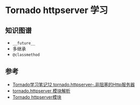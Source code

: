 # Tornado httpserver 学习

## 知识图谱

* `__future__`
* 多继承
* `@classmethod`

## 参考

* [Tornado学习笔记12 tornado.httpserver-.非阻塞的Http服务器](https://www.cnblogs.com/liaofeifight/p/5086327.html)
* [tornado.httpserver 模块解析](http://strawhatfy.github.io/2015/10/21/tornado.httpserver/)
* [Tornado httpserver模块](https://blog.csdn.net/hpghy123456/article/details/9187497)
